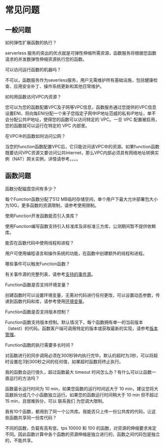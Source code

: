 # 常见问题

## 一般问题

如何弹性扩展函数的执行？

serverless 服务的突出的优点就是可弹性伸缩所需资源，函数服务将根据您函数请求的并发数弹性伸缩资源执行您的函数。

 

可以访问运行函数的机器吗？

不可以，函数服务作为severless服务，用户无需维护所有基础设施，包括健康检查、应用安全补丁、操作系统更新和其他日常维护。

 

如何用函数访问VPC内资源？

您可以为您的函数配置VPC及子网等VPC信息，函数服务通过您提供的VPC信息设置ENI，将向每ENI分配一个来子您指定子网中IP地址范威的私有IP地址，单不会分配公共IP地址，使得您的函数可以访问特定的 VPC。一旦 VPC 配置被启用，您的函数就可以运行在特定的 VPC 内部里。

 

在VPC中的函数如何访问公网？

当您的function函数配置VPC后，它只能访问该VPC中的资源。如果function函数既要访问VPC资源又要访问公共Internet，那么VPC内部必须具有网络地址转换实例（NAT）网关实例，详情请参考。。。。

 

## 函数问题

函数分配磁盘空间有多少？

每个Function函数分配了512 MB临时存储空间，单个用户下最大允许部署包大小为10G，更多函数的资源限制，请参考使用限制。

 

使用Function开发函数能否引入类库？

使用Function编写函数支持引入标准库及非标准三方库，公测期间暂不提供依赖库。

 

能否在函数代码中使用线程和进程？

用户可使用编程语言和操作系统的功能，在函数中创建额外的线程和进程。

 

哪些事件可以触发Function函数？

有关事件源的完整列表，请参考[支持的事件源](../Function-Service/Operation-Guide/invokefunction/triggermanagement/eventsourceservice/eventsource-service.md )。

 

Function函数是否支持环境变量？

创建函数时可以设置环境变量，无需对代码进行任何更改，可以设置动态参数，传递到函数代码和库，请参考使用[环境变量](../Function-Service/Operation-Guide/ENV-variable.md )。

 

Function函数是否支持版本控制？

Function函数支持版本控制。默认情况下，每个函数拥有单一的当前版本（latest）的代码。函数客户端可调用特定的版本或获取最新的实现，请参考[版本管理](../Function-Service/Operation-Guide/version.md)。

 

Function函数的执行需要多长时间？

对函数进行的同步调用必须在300秒钟内执行完毕。默认的超时为3秒，可以将超时设置在3到300秒之间的任何值，如果超时函数将终止执行。

 

我的函数会运行很久，超过函数最大 timeout 时间怎么办？有什么可以让函数一直运行的方法吗？

函数最长运行时间为 10 min，如果您函数的运行时间远大于 10 min，建议您将大函数拆分成几个小函数独立运行。如果您的函数运行时间稍大于 10 min 但不超过 15 min，且很难拆分，可以 联系我们 为您调大限制。

 

我有10个函数，都用到了同一个公共库。我能否只上传一份公共库的代码，让这些函数共享同一份库代码？

不同的函数，负载有高有低，tps 10000 和 100 的函数，对资源的伸缩要求肯定不同。因此函数计算中各个函数的资源伸缩是独立进行的，函数之间代码包是独立的，不能共享。

